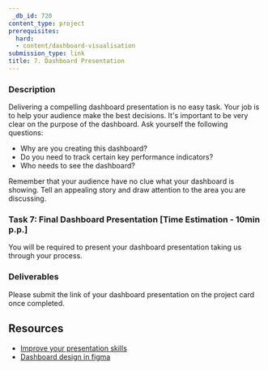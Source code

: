 ```yaml
---
 _db_id: 720
content_type: project
prerequisites:
  hard:
  - content/dashboard-visualisation
submission_type: link
title: 7. Dashboard Presentation
---
```


### Description
Delivering a compelling dashboard presentation is no easy task. Your job is to help your audience make the best decisions. It's important to be very clear on the purpose of the dashboard. Ask yourself the following questions: 
- Why are you creating this dashboard?
- Do you need to track certain key performance indicators?
- Who needs to see the dashboard?

Remember that your audience have no clue what your dashboard is showing. Tell an appealing story and draw attention to the area you are discussing.

### Task 7: Final Dashboard Presentation [Time Estimation - 10min p.p.]
You will be required to present your dashboard presentation taking us through your process. 

### Deliverables
Please submit the link of your dashboard presentation on the project card once completed.

## Resources
- [Improve your presentation skills](https://openclassrooms.com/en/courses/5948166-improve-your-presentation-skills)
- [Dashboard design in figma](https://www.youtube.com/watch?v=Wamw06cl8pg)
